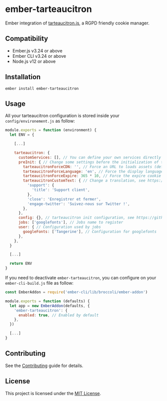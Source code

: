 # ember-tarteaucitron

Ember integration of [tarteaucitron.js](https://github.com/AmauriC/tarteaucitron.js), a RGPD friendly cookie manager.

## Compatibility

- Ember.js v3.24 or above
- Ember CLI v3.24 or above
- Node.js v12 or above

## Installation

```
ember install ember-tarteaucitron
```

## Usage

All your tarteaucitron configuration is stored inside your `config/environement.js` as follow:

```js
module.exports = function (environment) {
  let ENV = {

    [...]

    tarteaucitron: {
      customServices: [], // You can define your own services directly here, see https://github.com/AmauriC/tarteaucitron.js#create-custom-service
      preInit: { // Change some settings before the initialization of tarteaucitron.js
        tarteaucitronForceCDN: '', // Force an URL to loads assets (default to current path)
        tarteaucitronForceLanguage: 'en', // Force the display language (default to the current browser language)
        tarteaucitronForceExpire: 365 * 10, // Force the expire cookie time (default to 365)
        tarteaucitronCustomText: { // Change a translation, see https://github.com/AmauriC/tarteaucitron.js#customize-text
          'support': {
            'title': 'Support client',
          },
          'close': 'Enregistrer et fermer',
          'engage-twitter': 'Suivez-nous sur Twitter !',
        },
      },
      config: {}, // tarteaucitron init configuration, see https://github.com/AmauriC/tarteaucitron.js#how-to-use
      jobs: ['googlefonts'], // Jobs name to register
      user: { // Configuration used by jobs
        googleFonts: ['Tangerine'], // Configuration for googlefonts
      },
    },
  }

  [...]

  return ENV
}
```

If you need to deactivate `ember-tarteaucitron`, you can configure on your `ember-cli-build.js` file as follow:

```js
const EmberAddon = require('ember-cli/lib/broccoli/ember-addon')

module.exports = function (defaults) {
  let app = new EmberAddon(defaults, {
    'ember-tarteaucitron': {
      enabled: true, // Enabled by default
    },
  })

  [...]
}
```

## Contributing

See the [Contributing](CONTRIBUTING.md) guide for details.

## License

This project is licensed under the [MIT License](LICENSE.md).
